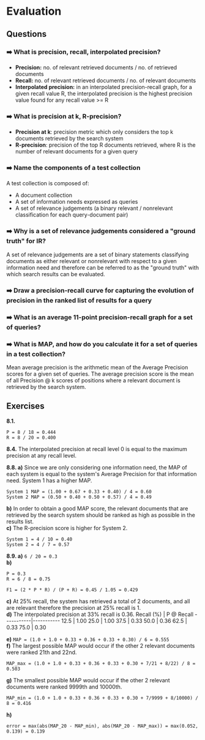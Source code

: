 # Evaluation

## Questions

### ➡️ What is precision, recall, interpolated precision?

- **Precision:** no. of relevant retrieved documents / no. of retrieved documents
- **Recall:** no. of relevant retrieved documents / no. of relevant documents
- **Interpolated precision:** in an interpolated precision-recall graph, for a given recall value R, the interpolated precision is the highest precision value found for any recall value >= R

### ➡️ What is precision at k, R-precision?

- **Precision at k**: precision metric which only considers the top k documents retrieved by the search system
- **R-precision**: precision of the top R documents retrieved, where R is the number of relevant documents for a given query

### ➡️ Name the components of a test collection
A test collection is composed of:
- A document collection
- A set of information needs expressed as queries
- A set of relevance judgements (a binary relevant / nonrelevant classification
    for each query-document pair)

### ➡️ Why is a set of relevance judgements considered a "ground truth" for IR?
A set of relevance judgements are a set of binary statements classifying 
documents as either relevant or nonrelevant with respect to a given information
need and therefore can be referred to as the "ground truth" with which search
results can be evaluated.

### ➡️ Draw a precision-recall curve for capturing the evolution of precision in the ranked list of results for a query

### ➡️ What is an average 11-point precision-recall graph for a set of queries?

### ➡️ What is MAP, and how do you calculate it for a set of queries in a test collection?

Mean average precision is the arithmetic mean of the Average Precision scores for
a given set of queries. The average precision score is the mean of all Precision @ k
scores of positions where a relevant document is retrieved by the search system.

## Exercises

**8.1.**
```
P = 8 / 18 = 0.444
R = 8 / 20 = 0.400
```
**8.4.** The interpolated precision at recall level 0 is equal to the maximum precision at any recall level.

**8.8. a)** Since we are only considering one information need, the MAP of each system is equal to the system's Average Precision for that information need. System 1 has a higher MAP.
```
System 1 MAP = (1.00 + 0.67 + 0.33 + 0.40) / 4 = 0.60
System 2 MAP = (0.50 + 0.40 + 0.50 + 0.57) / 4 = 0.49
```
**b)** In order to obtain a good MAP score, the relevant documents that are retrieved by the search system should be ranked as high as possible in the results list.  
**c)** The R-precision score is higher for System 2.
```
System 1 = 4 / 10 = 0.40
System 2 = 4 / 7 = 0.57
```

**8.9. a)** `6 / 20 = 0.3`  
**b)**
```
P = 0.3
R = 6 / 8 = 0.75

F1 = (2 * P * R) / (P + R) = 0.45 / 1.05 = 0.429
```
**c)** At 25% recall, the system has retrieved a total of 2 documents, and all are relevant therefore the precision at 25% recall is 1.  
**d)** The interpolated precision at 33% recall is 0.36.
Recall (%) | P @ Recall
-----------|-----------
12.5       | 1.00
25.0       | 1.00
37.5       | 0.33
50.0       | 0.36
62.5       | 0.33
75.0       | 0.30

**e)** `MAP = (1.0 + 1.0 + 0.33 + 0.36 + 0.33 + 0.30) / 6 = 0.555`  
**f)** The largest possible MAP would occur if the other 2 relevant documents were ranked 21th and 22nd.
```
MAP_max = (1.0 + 1.0 + 0.33 + 0.36 + 0.33 + 0.30 + 7/21 + 8/22) / 8 = 0.503
```
**g)** The smallest possible MAP would occur if the other 2 relevant documents were ranked 9999th and 10000th.
```
MAP_min = (1.0 + 1.0 + 0.33 + 0.36 + 0.33 + 0.30 + 7/9999 + 8/10000) / 8 = 0.416
```
**h)**
```
error = max(abs(MAP_20 - MAP_min), abs(MAP_20 - MAP_max)) = max(0.052, 0.139) = 0.139
```